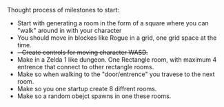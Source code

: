 Thought process of milestones to start:
- Start with generating a room in the form of a square where you can "walk" around in with your character
- You should move in blockes like Rogue in a grid, one grid space at the time.
- ~~- Create controls for moving character WASD.~~
- Make in a Zelda 1 like dungeon. One Rectangle room, with maximum 4 entrence that connect to other rectangle rooms.
- Make so when walking to the "door/entrence" you travese to the next room.
- Make so you one startup create 8 diffrent rooms.
- Make so a random obejct spawns in one these rooms.

